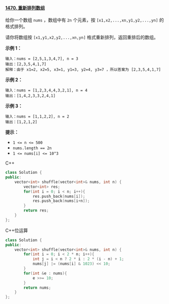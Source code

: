 #### [1470. 重新排列数组](https://leetcode.cn/problems/shuffle-the-array/)

给你一个数组 `nums` ，数组中有 `2n` 个元素，按 `[x1,x2,...,xn,y1,y2,...,yn]` 的格式排列。

请你将数组按 `[x1,y1,x2,y2,...,xn,yn]` 格式重新排列，返回重排后的数组。

 

**示例 1：**

```
输入：nums = [2,5,1,3,4,7], n = 3
输出：[2,3,5,4,1,7] 
解释：由于 x1=2, x2=5, x3=1, y1=3, y2=4, y3=7 ，所以答案为 [2,3,5,4,1,7]
```

**示例 2：**

```
输入：nums = [1,2,3,4,4,3,2,1], n = 4
输出：[1,4,2,3,3,2,4,1]
```

**示例 3：**

```
输入：nums = [1,1,2,2], n = 2
输出：[1,2,1,2]
```

 

**提示：**

- `1 <= n <= 500`
- `nums.length == 2n`
- `1 <= nums[i] <= 10^3`



C++

```c++
class Solution {
public:
    vector<int> shuffle(vector<int>& nums, int n) {
        vector<int> res;
        for(int i = 0; i < n; i++){
            res.push_back(nums[i]);
            res.push_back(nums[i+n]);
        }
        return res;
    }
};
```



C++位运算

```c++
class Solution {
public:
    vector<int> shuffle(vector<int>& nums, int n) {
        for(int i = 0; i < 2 * n; i++){
            int j = i < n ? 2 * i : 2 * (i - n) + 1;
            nums[j] |= (nums[i] & 1023) << 10;
        }
        for(int &e : nums){
            e >>= 10;
        }
        return nums;
    }
};
```

